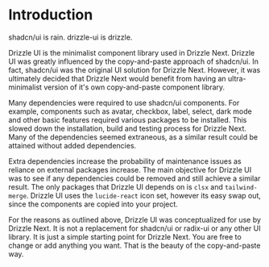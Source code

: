 # Introduction

shadcn/ui is rain. drizzle-ui is drizzle.

Drizzle UI is the minimalist component library used in Drizzle Next. Drizzle UI was greatly influenced by the copy-and-paste approach of shadcn/ui. In fact, shadcn/ui was the original UI solution for Drizzle Next. However, it was ultimately decided that Drizzle Next would benefit from having an ultra-minimalist version of it's own copy-and-paste component library.

Many dependencies were required to use shadcn/ui components. For example, components such as avatar, checkbox, label, select, dark mode and other basic features required various packages to be installed. This slowed down the installation, build and testing process for Drizzle Next. Many of the dependencies seemed extraneous, as a similar result could be attained without added dependencies.

Extra dependencies increase the probability of maintenance issues as reliance on external packages increase. The main objective for Drizzle UI was to see if any dependencies could be removed and still achieve a similar result. The only packages that Drizzle UI depends on is `clsx` and `tailwind-merge`. Drizzle UI uses the `lucide-react` icon set, however its easy swap out, since the components are copied into your project.

For the reasons as outlined above, Drizzle UI was conceptualized for use by Drizzle Next. It is not a replacement for shadcn/ui or radix-ui or any other UI library. It is just a simple starting point for Drizzle Next. You are free to change or add anything you want. That is the beauty of the copy-and-paste way.
